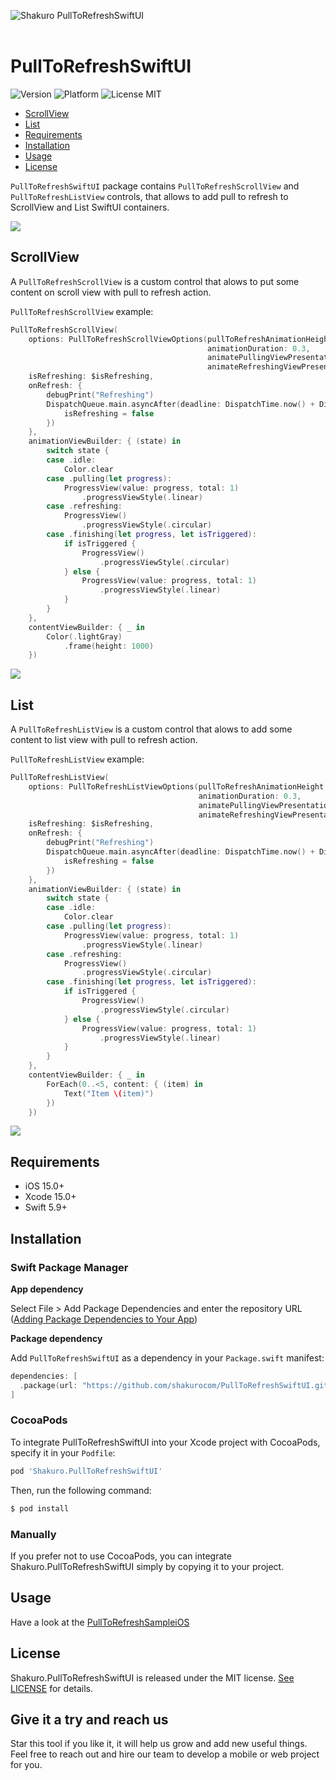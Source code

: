 ![Shakuro PullToRefreshSwiftUI](Resources/title_image.png)
<br><br>
# PullToRefreshSwiftUI
![Version](https://img.shields.io/badge/version-1.3.1-blue.svg)
![Platform](https://img.shields.io/badge/platform-iOS-lightgrey.svg)
![License MIT](https://img.shields.io/badge/license-MIT-green.svg)

- [ScrollView](#scrollview)
- [List](#list)
- [Requirements](#requirements)
- [Installation](#installation)
- [Usage](#usage)
- [License](#license)

`PullToRefreshSwiftUI` package contains `PullToRefreshScrollView` and `PullToRefreshListView` controls, that allows to add pull to refresh to ScrollView and List SwiftUI containers.

![](Resources/pull_to_refresh_example_main.gif)

## ScrollView

A `PullToRefreshScrollView` is a custom control that alows to put some content on scroll view with pull to refresh action.

`PullToRefreshScrollView` example:

```swift
PullToRefreshScrollView(
    options: PullToRefreshScrollViewOptions(pullToRefreshAnimationHeight: 100,
                                            animationDuration: 0.3,
                                            animatePullingViewPresentation: true,
                                            animateRefreshingViewPresentation: true),
    isRefreshing: $isRefreshing,
    onRefresh: {
        debugPrint("Refreshing")
        DispatchQueue.main.asyncAfter(deadline: DispatchTime.now() + DispatchTimeInterval.seconds(5), execute: {
            isRefreshing = false
        })
    },
    animationViewBuilder: { (state) in
        switch state {
        case .idle:
            Color.clear
        case .pulling(let progress):
            ProgressView(value: progress, total: 1)
                .progressViewStyle(.linear)
        case .refreshing:
            ProgressView()
                .progressViewStyle(.circular)
        case .finishing(let progress, let isTriggered):
            if isTriggered {
                ProgressView()
                    .progressViewStyle(.circular)
            } else {
                ProgressView(value: progress, total: 1)
                    .progressViewStyle(.linear)
            }
        }
    },
    contentViewBuilder: { _ in
        Color(.lightGray)
            .frame(height: 1000)
    })
```

![](Resources/pull_to_refresh_example_1.gif)

## List

A `PullToRefreshListView` is a custom control that alows to add some content to list view with pull to refresh action.

`PullToRefreshListView` example:

```swift
PullToRefreshListView(
    options: PullToRefreshListViewOptions(pullToRefreshAnimationHeight: 100,
                                          animationDuration: 0.3,
                                          animatePullingViewPresentation: true,
                                          animateRefreshingViewPresentation: true),
    isRefreshing: $isRefreshing,
    onRefresh: {
        debugPrint("Refreshing")
        DispatchQueue.main.asyncAfter(deadline: DispatchTime.now() + DispatchTimeInterval.seconds(5), execute: {
            isRefreshing = false
        })
    },
    animationViewBuilder: { (state) in
        switch state {
        case .idle:
            Color.clear
        case .pulling(let progress):
            ProgressView(value: progress, total: 1)
                .progressViewStyle(.linear)
        case .refreshing:
            ProgressView()
                .progressViewStyle(.circular)
        case .finishing(let progress, let isTriggered):
            if isTriggered {
                ProgressView()
                    .progressViewStyle(.circular)
            } else {
                ProgressView(value: progress, total: 1)
                    .progressViewStyle(.linear)
            }
        }
    },
    contentViewBuilder: { _ in
        ForEach(0..<5, content: { (item) in
            Text("Item \(item)")
        })
    })
```

![](Resources/pull_to_refresh_example_2.gif)

## Requirements

- iOS 15.0+
- Xcode 15.0+
- Swift 5.9+

## Installation

### Swift Package Manager

**App dependency**

Select File > Add Package Dependencies and enter the repository URL ([Adding Package Dependencies to Your App](https://developer.apple.com/documentation/xcode/adding_package_dependencies_to_your_app))

**Package dependency**

Add `PullToRefreshSwiftUI` as a dependency in your `Package.swift` manifest:

```swift
dependencies: [
  .package(url: "https://github.com/shakurocom/PullToRefreshSwiftUI.git", from: "1.3.1")
]
```

### CocoaPods

To integrate PullToRefreshSwiftUI into your Xcode project with CocoaPods, specify it in your `Podfile`:

```ruby
pod 'Shakuro.PullToRefreshSwiftUI'
```

Then, run the following command:

```bash
$ pod install
```

### Manually

If you prefer not to use CocoaPods, you can integrate Shakuro.PullToRefreshSwiftUI simply by copying it to your project.

## Usage

Have a look at the [PullToRefreshSampleiOS](https://github.com/shakurocom/PullToRefreshSwiftUI/tree/main/PullToRefreshSample)

## License

Shakuro.PullToRefreshSwiftUI is released under the MIT license. [See LICENSE](https://github.com/shakurocom/PullToRefreshSwiftUI/blob/main/LICENSE.md) for details.

## Give it a try and reach us

Star this tool if you like it, it will help us grow and add new useful things. 
Feel free to reach out and hire our team to develop a mobile or web project for you.
